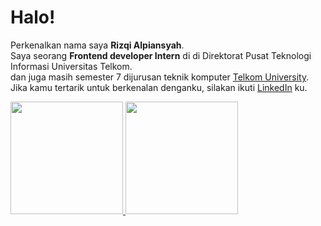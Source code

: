 # Halo! 

Perkenalkan nama saya **Rizqi Alpiansyah**.\
Saya seorang **Frontend developer Intern** di di Direktorat Pusat Teknologi Informasi Universitas Telkom.\
dan juga masih semester 7 dijurusan teknik komputer [Telkom University](https://telkomuniversity.ac.id/).\
Jika kamu tertarik untuk berkenalan denganku, silakan ikuti <a href="https://www.linkedin.com/in/rizqi-alpiansyah/">LinkedIn</a> ku.


<p align="left">
<a href="https://github.com/alpiansyah1204">
  <img height="180em" src="https://github-readme-stats-eight-theta.vercel.app/api?username=alpiansyah1204&show_icons=true&theme=algolia&include_all_commits=true&count_private=true"/>
  <img height="180em" src="https://github-readme-stats-eight-theta.vercel.app/api/top-langs/?username=alpiansyah1204&layout=compact&langs_count=8&theme=algolia"/>
</a>
</p>
